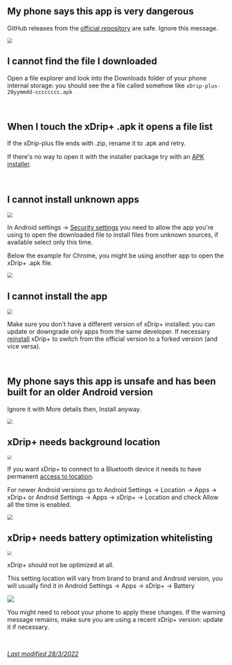 ## My phone says this app is very dangerous

GitHub releases from the [official repository](https://github.com/NightscoutFoundation/xDrip/releases) are safe. Ignore this message.

<img src="../images/Install18.png" style="zoom:75%;" />

</br>

## I cannot find the file I downloaded

Open a file explorer and look into the Downloads folder of your phone internal storage: you should see the a file called somehow like `xDrip-plus-20yymmdd-cccccccc.apk`

</br>

## When I touch the xDrip+ .apk it opens a file list

If the xDrip-plus file ends with .zip, rename it to .apk and retry.

If there's no way to open it with the installer package try with an [APK installer](https://play.google.com/store/apps/details?id=com.apkinstaller.ApkInstaller).

</br>

## I cannot install unknown apps

<img src="../images/Install19.png" style="zoom:75%;" />

In Android settings -> [Security settings](https://developer.android.com/distribute/marketing-tools/alternative-distribution#unknown-sources) you need to allow the app you're using to open the downloaded file to install files from unknown sources, if available select only this time.

Below the example for Chrome, you might be using another app to open the xDrip+ .apk file.

<img src="../images/Install20.png" style="zoom:75%;" />

</br>

## I cannot install the app

<img src="../images/Install23.png" style="zoom:75%;" />

Make sure you don't have a different version of xDrip+ installed: you can update or downgrade only apps from the same developer. If necessary [reinstall](/troubleshoot/reinstall) xDrip+ to switch from the official version to a forked version (and vice versa).

</br>

## My phone says this app is unsafe and has been built for an older Android version

Ignore it with More details then, Install anyway.

<img src="/install/images/Install01a.png" style="zoom:75%;" /> 

</br>

## xDrip+ needs background location

<img src="../images/Install21.png" style="zoom:60%;" />

If you want xDrip+ to connect to a Bluetooth device it needs to have permanent [access to location](/install/prerequisites#enable-location).

For newer Android versions go to Android Settings -> Location -> Apps -> xDrip+ or Android Settings -> Apps -> xDrip+ -> Location and check Allow all the time is enabled.

<img src="/install/images/Install17.png" style="zoom:80%;" />

</br>

## xDrip+ needs battery optimization whitelisting

<img src="../images/Install22.png" style="zoom:60%;" />

xDrip+ should not be optimized at all.

This setting location will vary from brand to brand and Android version, you will usually find it in Android Settings -> Apps -> xDrip+ -> Battery

<img src="../images/Install22b.png" style="zoom:100%;" />

You might need to reboot your phone to apply these changes. If the warning message remains, make sure you are using a recent xDrip+ version: update it if necessary.

</br>

[*Last modified 28/3/2022*](https://github.com/NightscoutFoundation/xDrip/releases/tag/2022.03.27)
